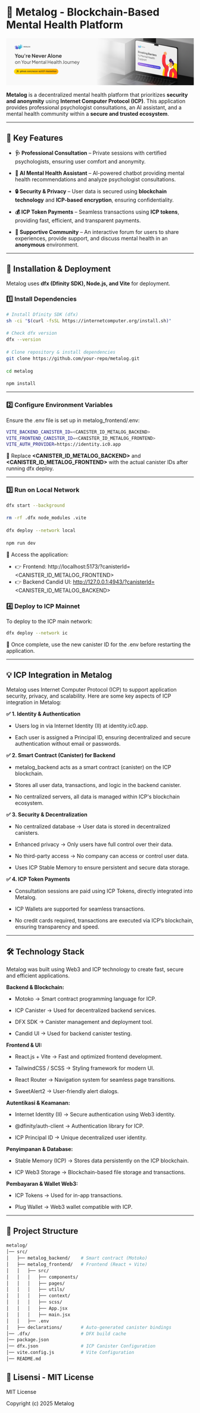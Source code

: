# 🧠 **Metalog - Blockchain-Based Mental Health Platform**  

![Metalog Banner](./public/images/banner.png) 

**Metalog** is a decentralized mental health platform that prioritizes **security and anonymity** using **Internet Computer Protocol (ICP)**. This application provides professional psychologist consultations, an AI assistant, and a mental health community within a **secure and trusted ecosystem**.  

---

## 🚀 **Key Features**  
- **🩺 Professional Consultation** – Private sessions with certified psychologists, ensuring user comfort and anonymity.  

- **🤖 AI Mental Health Assistant** – AI-powered chatbot providing mental health recommendations and analyze psychologist consultations.  

- **🔒 Security & Privacy** – User data is secured using **blockchain technology** and **ICP-based encryption**, ensuring confidentiality.  

- **💰 ICP Token Payments** – Seamless transactions using **ICP tokens**, providing fast, efficient, and transparent payments.  

- **💬 Supportive Community** – An interactive forum for users to share experiences, provide support, and discuss mental health in an **anonymous** environment.  

---

## 🔧 **Installation & Deployment**  
Metalog uses **dfx (Dfinity SDK), Node.js, and Vite** for deployment.  

### **1️⃣ Install Dependencies**  
```sh
# Install Dfinity SDK (dfx)
sh -ci "$(curl -fsSL https://internetcomputer.org/install.sh)"

# Check dfx version
dfx --version

# Clone repository & install dependencies
git clone https://github.com/your-repo/metalog.git

cd metalog

npm install
```

---

### **2️⃣ Configure Environment Variables**
Ensure the .env file is set up in metalog_frontend/.env:
```sh
VITE_BACKEND_CANISTER_ID=<CANISTER_ID_METALOG_BACKEND>
VITE_FRONTEND_CANISTER_ID=<CANISTER_ID_METALOG_FRONTEND>
VITE_AUTH_PROVIDER=https://identity.ic0.app
```
🔹  Replace **<CANISTER_ID_METALOG_BACKEND>** and **<CANISTER_ID_METALOG_FRONTEND>** with the actual canister IDs after running dfx deploy.

---

### **3️⃣ Run on Local Network**
```sh
dfx start --background

rm -rf .dfx node_modules .vite

dfx deploy --network local

npm run dev

```

🔗 Access the application:
- 👉 Frontend: http://localhost:5173/?canisterId=<CANISTER_ID_METALOG_FRONTEND>
- 👉 Backend Candid UI: http://127.0.0.1:4943/?canisterId=<CANISTER_ID_METALOG_BACKEND>

### **4️⃣ Deploy to ICP Mainnet**
To deploy to the ICP main network:
```sh
dfx deploy --network ic
```
🔹 Once complete, use the new canister ID for the .env before restarting the application.

---

## **💡 ICP Integration in Metalog**

Metalog uses Internet Computer Protocol (ICP) to support application security, privacy, and scalability. Here are some key aspects of ICP integration in Metalog:

**✅ 1. Identity & Authentication**

- Users log in via Internet Identity (II) at identity.ic0.app.

- Each user is assigned a Principal ID, ensuring decentralized and secure authentication without email or passwords.

**✅ 2. Smart Contract (Canister) for Backend**

- metalog_backend acts as a smart contract (canister) on the ICP blockchain.

- Stores all user data, transactions, and logic in the backend canister.

- No centralized servers, all data is managed within ICP's blockchain ecosystem.

**✅ 3. Security & Decentralization**

- No centralized database → User data is stored in decentralized canisters.

- Enhanced privacy → Only users have full control over their data.

- No third-party access → No company can access or control user data.

- Uses ICP Stable Memory to ensure persistent and secure data storage.

**✅ 4. ICP Token Payments**

- Consultation sessions are paid using ICP Tokens, directly integrated into Metalog.

- ICP Wallets are supported for seamless transactions.

- No credit cards required, transactions are executed via ICP’s blockchain, ensuring transparency and speed.

---

## **🛠 Technology Stack**
Metalog was built using Web3 and ICP technology to create fast, secure and efficient applications.

**Backend & Blockchain:**

- Motoko → Smart contract programming language for ICP.

- ICP Canister → Used for decentralized backend services.

- DFX SDK → Canister management and deployment tool.

- Candid UI → Used for backend canister testing.

**Frontend & UI:**

- React.js + Vite → Fast and optimized frontend development.

- TailwindCSS / SCSS → Styling framework for modern UI.

- React Router → Navigation system for seamless page transitions.

- SweetAlert2 → User-friendly alert dialogs.

**Autentikasi & Keamanan:**

- Internet Identity (II) → Secure authentication using Web3 identity.

- @dfinity/auth-client → Authentication library for ICP.

- ICP Principal ID → Unique decentralized user identity.

**Penyimpanan & Database:**

- Stable Memory (ICP) → Stores data persistently on the ICP blockchain.

- ICP Web3 Storage → Blockchain-based file storage and transactions.

**Pembayaran & Wallet Web3:**

- ICP Tokens → Used for in-app transactions.

- Plug Wallet → Web3 wallet compatible with ICP.

---

## 📂 **Project Structure**
```bash
metalog/
│── src/
│   ├── metalog_backend/    # Smart contract (Motoko)
│   ├── metalog_frontend/   # Frontend (React + Vite)
│   │   ├── src/
│   │   │   ├── components/
│   │   │   ├── pages/
│   │   │   ├── utils/
│   │   │   ├── context/
│   │   │   ├── scss/
│   │   │   ├── App.jsx
│   │   │   ├── main.jsx
│   │   ├── .env
│   ├── declarations/       # Auto-generated canister bindings
│── .dfx/                   # DFX build cache
│── package.json
│── dfx.json                # ICP Canister Configuration
│── vite.config.js          # Vite Configuration
│── README.md
```

## 📜 **Lisensi - MIT License**
MIT License

Copyright (c) 2025 Metalog
